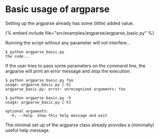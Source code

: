 # Basic usage of argparse


Setting up the argparse already has some (little) added value.

{% embed include file="src/examples/argparse/argparse_basic.py" %}



Running the script without any parameter will not interfere...


```
$ python argparse_basic.py
the code...
```



If the user tries to pass some parameters on the command line, the argparse will
print an error message and stop the execution.


```
$ python argparse_basic.py foo
usage: argparse_basic.py [-h]
argparse_basic.py: error: unrecognized arguments: foo
```

```
$ python argparse_basic.py -h
usage: argparse_basic.py [-h]

optional arguments:
  -h, --help  show this help message and exit
```


The minimal set up of the argparse class already provides a (minimally) useful help message.



